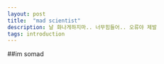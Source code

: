 ```yaml
---
layout: post
title:  "mad scientist"
description: 날 화나게하지마.. 너무힘들어.. 오류야 제발
tags: introduction
---
```


##im somad